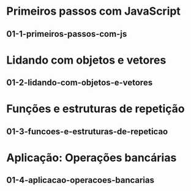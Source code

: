 # Primeiros passos com JavaScript
## 01-1-primeiros-passos-com-js

# Lidando com objetos e vetores
## 01-2-lidando-com-objetos-e-vetores

# Funções e estruturas de repetição
## 01-3-funcoes-e-estruturas-de-repeticao

# Aplicação: Operações bancárias
## 01-4-aplicacao-operacoes-bancarias